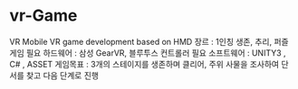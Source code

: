 # vr-Game
VR 
Mobile VR game development based on HMD
장르 : 1인칭 생존, 추리, 퍼즐게임
필요 하드웨어 : 삼성 GearVR, 블루투스 컨트롤러
필요 소프트웨어 : UNITY3 , C# , ASSET
게임목표 : 3개의 스테이지를 생존하며 클리어, 
주위 사물을 조사하여 단서를 찾고 다음 단계로 진행
